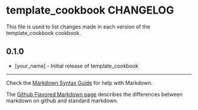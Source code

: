 # template_cookbook CHANGELOG

This file is used to list changes made in each version of the template_cookbook cookbook.

## 0.1.0
- [your_name] - Initial release of template_cookbook

- - -
Check the [Markdown Syntax Guide](http://daringfireball.net/projects/markdown/syntax) for help with Markdown.

The [Github Flavored Markdown page](http://github.github.com/github-flavored-markdown/) describes the differences between markdown on github and standard markdown.

